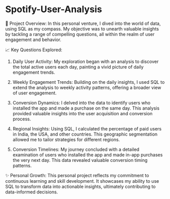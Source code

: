 # Spotify-User-Analysis

🚀 Project Overview: 
In this personal venture, I dived into the world of data, using SQL as my compass. My objective was to unearth valuable insights by tackling a range of compelling questions, all within the realm of user engagement and behavior.

📈 Key Questions Explored:

1. Daily User Activity: 
My exploration began with an analysis to discover the total active users each day, painting a vivid picture of daily engagement trends.

2. Weekly Engagement Trends: 
Building on the daily insights, I used SQL to extend the analysis to weekly activity patterns, offering a broader view of user engagement.

3. Conversion Dynamics: 
I delved into the data to identify users who installed the app and made a purchase on the same day. This analysis provided valuable insights into the user acquisition and conversion process.

4. Regional Insights: 
Using SQL, I calculated the percentage of paid users in India, the USA, and other countries. This geographic segmentation allowed me to tailor strategies for different regions.

5. Conversion Timelines: 
My journey concluded with a detailed examination of users who installed the app and made in-app purchases the very next day. This data revealed valuable conversion timing patterns.

✨ Personal Growth: 
This personal project reflects my commitment to continuous learning and skill development. It showcases my ability to use SQL to transform data into actionable insights, ultimately contributing to data-informed decisions.
